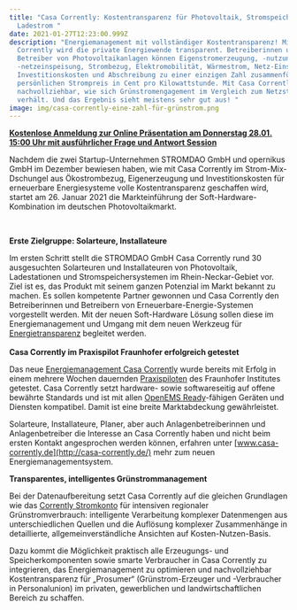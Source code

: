 ```yaml
---
title: "Casa Corrently: Kostentransparenz für Photovoltaik, Stromspeicher und
  Ladestrom "
date: 2021-01-27T12:23:00.999Z
description: "Energiemanagement mit vollständiger Kostentransparenz! Mit Casa
  Corrently wird die private Energiewende transparent. Betreiberinnen und
  Betreiber von Photovoltaikanlagen können Eigenstromerzeugung, -nutzung und
  -netzeinspeisung, Strombezug, Elektromobilität, Wärmestrom, Netz-Einspeisung,
  Investitionskosten und Abschreibung zu einer einzigen Zahl zusammenführen: dem
  persönlichen Strompreis in Cent pro Kilowattstunde. Mit Casa Corrently wird
  nachvollziehbar, wie sich Grünstromengagement im Vergleich zum Netzstrompreis
  verhält. Und das Ergebnis sieht meistens sehr gut aus! "
image: img/casa-corrently-eine-zahl-für-grünstrom.png
---
```

**[Kostenlose Anmeldung zur Online Präsentation am Donnerstag 28.01. 15:00 Uhr mit ausführlicher Frage und Antwort Session](https://www.airmeet.com/e/61985410-5fbe-11eb-ba6d-c33b93201ed2)**

Nachdem die zwei Startup-Unternehmen STROMDAO GmbH und opernikus GmbH im Dezember bewiesen haben, wie mit Casa Corrently im Strom-Mix-Dschungel aus Ökostrombezug, Eigenerzeugung und Investitionskosten für erneuerbare Energiesysteme volle Kostentransparenz geschaffen wird, startet am 26. Januar 2021 die Markteinführung der Soft-Hardware-Kombination im deutschen Photovoltaikmarkt.

 

**Erste Zielgruppe: Solarteure, Installateure**

Im ersten Schritt stellt die STROMDAO GmbH Casa Corrently rund 30 ausgesuchten Solarteuren und Installateuren von Photovoltaik, Ladestationen und Stromspeichersystemen im Rhein-Neckar-Gebiet vor. Ziel ist es, das Produkt mit seinem ganzen Potenzial im Markt bekannt zu machen. Es sollen kompetente Partner gewonnen und Casa Corrently den Betreiberinnen und Betreibern von Erneuerbare-Energie-Systemen vorgestellt werden. Mit der neuen Soft-Hardware Lösung sollen diese im Energiemanagement und Umgang mit dem neuen Werkzeug für [Energietransparenz](https://www.corrently.de/vision/transparent.html) begleitet werden.\
**\
Casa Corrently im Praxispilot Fraunhofer erfolgreich getestet**

Das neue [Energiemanagement Casa Corrently](https://www.casa-corrently.de/) wurde bereits mit Erfolg in einem mehrere Wochen dauernden [Praxispiloten](https://cloud-mall-bw.de/wp-content/uploads/2021/01/210127-PP74_Steckbrief-EmvK_fuer-WebV3.pdf) des Fraunhofer Institutes getestet. Casa Corrently setzt hardware- sowie softwareseitig auf offene bewährte Standards und ist mit allen [OpenEMS Ready](https://openems.io/2019/11/27/stromdao-erha%CC%88lt-fuer-gruenstromindex-und-corrently-openems-ready-zertifikat/)-fähigen Geräten und Diensten kompatibel. Damit ist eine breite Marktabdeckung gewährleistet.

Solarteure, Installateure, Planer, aber auch Anlagenbetreiberinnen und Anlagenbetreiber die Interesse an Casa Corrently haben und nicht beim ersten Kontakt angesprochen werden können, erfahren unter [www.casa-corrently.de](http://casa-corrently.de/) mehr zum neuen Energiemanagementsystem.

**Transparentes, intelligentes Grünstrommanagement**

Bei der Datenaufbereitung setzt Casa Corrently auf die gleichen Grundlagen wie das [Corrently Stromkonto](/service/stromkonto.html) für intensiven regionaler Grünstromverbrauch: intelligente Verarbeitung komplexer Datenmengen aus unterschiedlichen Quellen und die Auflösung komplexer Zusammenhänge in detaillierte, allgemeinverständliche Ansichten auf Kosten-Nutzen-Basis. 

Dazu kommt die Möglichkeit praktisch alle Erzeugungs- und Speicherkomponenten sowie smarte Verbraucher in Casa Corrently zu integrieren, das Energiemanagement zu optimieren und nachvollziehbar Kostentransparenz für „Prosumer“ (Grünstrom-Erzeuger und -Verbraucher in Personalunion) im privaten, gewerblichen und landwirtschaftlichen Bereich zu schaffen.